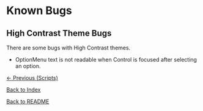 # Known Bugs

## High Contrast Theme Bugs

There are some bugs with High Contrast themes.

- OptionMenu text is not readable when Control is focused after selecting an option.

[<- Previous (Scripts)](scripts_info.md)

[Back to Index](index.md)

[Back to README](../../README.md)
